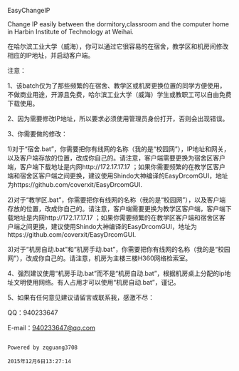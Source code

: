 EasyChangeIP

Change IP easily between the dormitory,classroom and the computer home in Harbin Institute of Technology at Weihai.

在哈尔滨工业大学（威海），你可以通过它很容易的在宿舍，教学区和机房间修改相应的IP地址，并启动客户端。

注意：

1、该batch仅为了那些频繁的在宿舍、教学区或机房更换位置的同学方便使用，不做商业用途，开源且免费，哈尔滨工业大学（威海）学生或教职工可以自由免费下载使用。

2、因为需要修改IP地址，所以要求必须使用管理员身份打开，否则会出现错误。

3、你需要做的修改：

1)对于“宿舍.bat”，你需要把你有线网的名称（我的是“校园网”），IP地址和网关，以及客户端存放的位置，改成你自己的。请注意，客户端需要更换为宿舍区客户端，客户端下载地址是内网http://172.17.17.17 ；如果你需要频繁的在教学区客户端和宿舍区客户端之间更换，建议使用Shindo大神编译的EasyDrcomGUI，地址为https://github.com/coverxit/EasyDrcomGUI.

2)对于“教学区.bat”，你需要把你有线网的名称（我的是“校园网”），以及客户端存放的位置，改成你自己的。请注意，客户端需要更换为教学区客户端，客户端下载地址是内网http://172.17.17.17 ；如果你需要频繁的在教学区客户端和宿舍区客户端之间更换，建议使用Shindo大神编译的EasyDrcomGUI，地址为https://github.com/coverxit/EasyDrcomGUI.

3)对于“机房自动.bat”和“机房手动.bat”，你需要把你有线网的名称（我的是“校园网”），改成你自己的。请注意，机房为主楼三楼H360网络检索室。

4、强烈建议使用“机房手动.bat”而不是“机房自动.bat”，根据机房桌上分配的ip地址文明使用网络。有人占用才可以使用“机房自动.bat”，谨记。

5、如果有任何意见建议请留言或联系我，感激不尽：

QQ：940233647 

E-mail：940233647@qq.com

                                                                             Powered by zqguang3708
                                                                             2015年12月6日13:27:14
   
